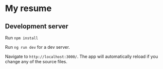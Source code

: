 # My resume 

## Development server

Run `npm install`  

Run `ng run dev` for a dev server. 

Navigate to `http://localhost:3000/`. The app will automatically reload if you change any of the source files.

